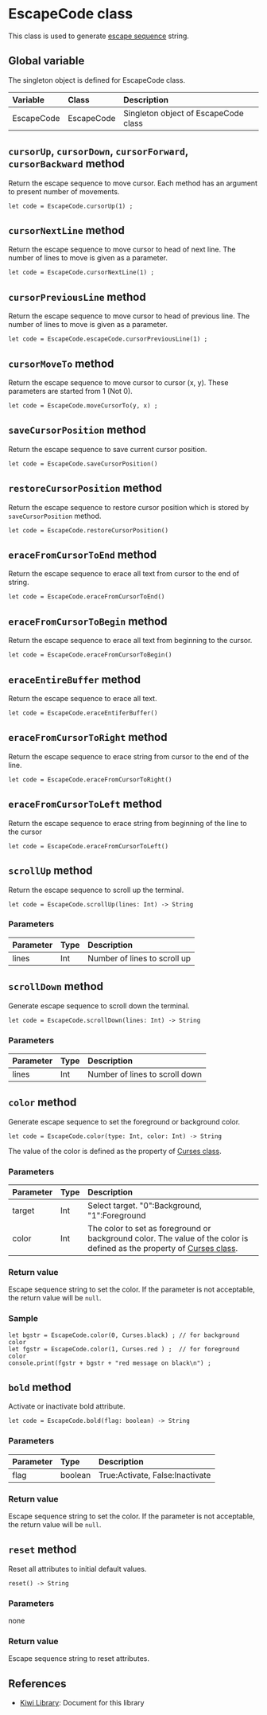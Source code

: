 # EscapeCode class
This class is used to generate [escape sequence](https://www.xfree86.org/current/ctlseqs.html) string. 


## Global variable
The singleton object is defined for EscapeCode class.

|Variable   |Class      | Description                           |
|:---       |:---       |:---                                   |
|EscapeCode |EscapeCode |Singleton object of EscapeCode class   |

## `cursorUp`, `cursorDown`, `cursorForward`, `cursorBackward` method
Return the escape sequence to move cursor. Each method has an argument to present number of movements.
`````
let code = EscapeCode.cursorUp(1) ;
`````

## `cursorNextLine` method
Return the escape sequence to move cursor to head of next line.
The number of lines to move is given as a parameter.
````
let code = EscapeCode.cursorNextLine(1) ;
````

## `cursorPreviousLine` method
Return the escape sequence to move cursor to head of previous line.
The number of lines to move is given as a parameter.
````
let code = EscapeCode.escapeCode.cursorPreviousLine(1) ;
````

## `cursorMoveTo` method
Return the escape sequence to move cursor to cursor (x, y). These parameters are started from 1 (Not 0).
````
let code = EscapeCode.moveCursorTo(y, x) ;
````

## `saveCursorPosition` method
Return the escape sequence to save current cursor position.
````
let code = EscapeCode.saveCursorPosition()
````

## `restoreCursorPosition` method
Return the escape sequence to restore cursor position which is stored by `saveCursorPosition` method.
````
let code = EscapeCode.restoreCursorPosition()
````

## `eraceFromCursorToEnd` method
Return the escape sequence to erace all text from cursor to the end of string.
````
let code = EscapeCode.eraceFromCursorToEnd()
````

## `eraceFromCursorToBegin` method
Return the escape sequence to erace all text from beginning to the cursor.
````
let code = EscapeCode.eraceFromCursorToBegin()
````

## `eraceEntireBuffer` method
Return the escape sequence to erace all text.
````
let code = EscapeCode.eraceEntiferBuffer()
````

## `eraceFromCursorToRight` method
Return the escape sequence to erace string from cursor to the end of the line.
````
let code = EscapeCode.eraceFromCursorToRight()
````

## `eraceFromCursorToLeft` method
Return the escape sequence to erace string from beginning of the line to the cursor
````
let code = EscapeCode.eraceFromCursorToLeft()
````

## `scrollUp` method
Return the escape sequence to scroll up the terminal.
````
let code = EscapeCode.scrollUp(lines: Int) -> String
````

### Parameters
|Parameter    |Type     |Description                    |
|:---         |:---     |:---                           |
|lines        |Int      |Number of lines to scroll up   |


## `scrollDown` method
Generate escape sequence to scroll down the terminal.
````
let code = EscapeCode.scrollDown(lines: Int) -> String
````

### Parameters
|Parameter    |Type     |Description                    |
|:---         |:---     |:---                           |
|lines        |Int      |Number of lines to scroll down |


## `color` method
Generate escape sequence to set the foreground or background color.
````
let code = EscapeCode.color(type: Int, color: Int) -> String
````
The value of the color is defined as the property of [Curses class](https://github.com/steelwheels/KiwiScript/blob/master/KiwiLibrary/Document/Class/Curses.md).

### Parameters
|Parameter    |Type   |Description                    |
|:---         |:---   |:---                           |
|target       |Int    |Select target. "0":Background, "1":Foreground |
|color        |Int    |The color to set as foreground or background color. The value of the color is defined as the property of [Curses class](https://github.com/steelwheels/KiwiScript/blob/master/KiwiLibrary/Document/Class/Curses.md).|

### Return value
Escape sequence string to set the color.
If the parameter is not acceptable, the return value will be `null`.

### Sample
````
let bgstr = EscapeCode.color(0, Curses.black) ; // for background color
let fgstr = EscapeCode.color(1, Curses.red ) ;  // for foreground color
console.print(fgstr + bgstr + "red message on black\n") ;
````

## `bold` method
Activate or inactivate bold attribute.
````
let code = EscapeCode.bold(flag: boolean) -> String
````

### Parameters
|Parameter    |Type    |Description                    |
|:---         |:---    |:---                           |
|flag         |boolean |True:Activate, False:Inactivate |

### Return value
Escape sequence string to set the color.
If the parameter is not acceptable, the return value will be `null`.

## `reset` method
Reset all attributes to initial default values.
````
reset() -> String
````

### Parameters
none

### Return value
Escape sequence string to reset attributes.

## References
* [Kiwi Library](https://github.com/steelwheels/KiwiScript/blob/master/KiwiLibrary/Document/Library.md): Document for this library
